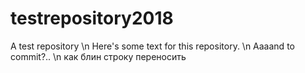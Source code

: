 # testrepository2018
A test repository \n
Here's some text for this repository. \n
Aaaand to commit?.. \n
как блин строку переносить
